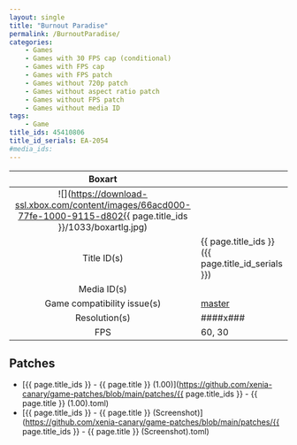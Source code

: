 ```yaml
---
layout: single
title: "Burnout Paradise"
permalink: /BurnoutParadise/
categories:
    - Games
    - Games with 30 FPS cap (conditional)
    - Games with FPS cap
    - Games with FPS patch
    - Games without 720p patch
    - Games without aspect ratio patch
    - Games without FPS patch
    - Games without media ID
tags:
    - Game
title_ids: 45410806
title_id_serials: EA-2054
#media_ids:
---
```


| Boxart                      |                                                                                        |
| :----:                      | :-                                                                                     |
| ![](https://download-ssl.xbox.com/content/images/66acd000-77fe-1000-9115-d802{{ page.title_ids }}/1033/boxartlg.jpg) |
| Title ID(s)                 | {{ page.title_ids }} ({{ page.title_id_serials }})                                     |
| Media ID(s)                 |                                                                                        |
| Game compatibility issue(s) | [master](https://github.com/xenia-project/game-compatibility/issues/1900)              |
| Resolution(s)               | ####x###                                                                               |
| FPS                         | 60, 30                                                                                 |

## Patches
* [{{ page.title_ids }} - {{ page.title }} (1.00)](https://github.com/xenia-canary/game-patches/blob/main/patches/{{ page.title_ids }} - {{ page.title }} (1.00).toml)
* [{{ page.title_ids }} - {{ page.title }} (Screenshot)](https://github.com/xenia-canary/game-patches/blob/main/patches/{{ page.title_ids }} - {{ page.title }} (Screenshot).toml)
